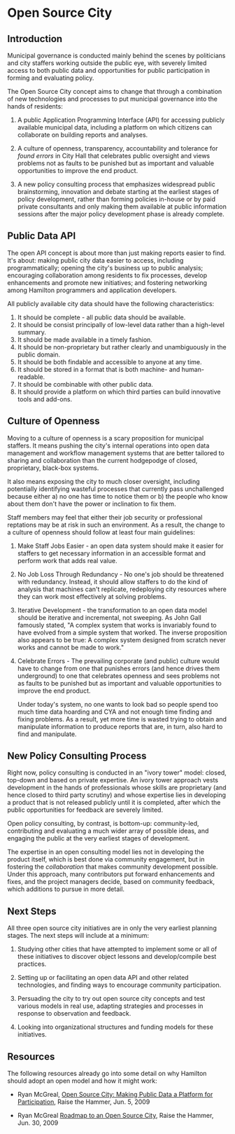 # Open Source City

## Introduction

Municipal governance is conducted mainly behind the scenes by politicians and city staffers working outside the public eye, with severely limited access to both public data and opportunities for public participation in forming and evaluating policy.

The Open Source City concept aims to change that through a combination of new technologies and processes to put municipal governance into the hands of residents:

1. A public Application Programming Interface (API) for accessing publicly available municipal data, including a platform on which citizens can collaborate on building reports and analyses.

2. A culture of openness, transparency, accountability and tolerance for *found errors* in City Hall that celebrates public oversight and views problems not as faults to be punished but as important and valuable opportunities to improve the end product.

3. A new policy consulting process that emphasizes widespread public brainstorming, innovation and debate starting at the earliest stages of policy development, rather than forming policies in-house or by paid private consultants and only making them available at public information sessions after the major policy development phase is already complete.

## Public Data API

The open API concept is about more than just making reports easier to find. It's about: making public city data easier to access, including programmatically; opening the city's business up to public analysis; encouraging collaboration among residents to fix processes, develop enhancements and promote new initiatives; and fostering networking among Hamilton programmers and application developers.

All publicly available city data should have the following characteristics:

1. It should be complete - all public data should be available.
2. It should be consist principally of low-level data rather than a high-level summary.
3. It should be made available in a timely fashion.
4. It should be non-proprietary but rather clearly and unambiguously in the public domain.
5. It should be both findable and accessible to anyone at any time.
6. It should be stored in a format that is both machine- and human-readable.
7. It should be combinable with other public data. 
8. It should provide a platform on which third parties can build innovative tools and add-ons.

## Culture of Openness

Moving to a culture of openness is a scary proposition for municipal staffers. It means pushing the city's internal operations into open data management and workflow management systems that are better tailored to sharing and collaboration than the current hodgepodge of closed, proprietary, black-box systems. 

It also means exposing the city to much closer oversight, including potentially identifying wasteful processes that currently pass unchallenged because either a) no one has time to notice them or b) the people who know about them don't have the power or inclination to fix them.

Staff members may feel that either their job security or professional reptations may be at risk in such an environment. As a result, the change to a culture of openness should follow at least four main guidelines:

1. Make Staff Jobs Easier - an open data system should make it easier for staffers to get necessary information in an accessible format and perform work that adds real value.

2. No Job Loss Through Redundancy - No one's job should be threatened with redundancy. Instead, it should allow staffers to do the kind of analysis that machines can't replicate, redeploying city resources where they can work most effectively at solving problems.

3. Iterative Development - the transformation to an open data model should be iterative and incremental, not sweeping. As John Gall famously stated, "A complex system that works is invariably found to have evolved from a simple system that worked. The inverse proposition also appears to be true: A complex system designed from scratch never works and cannot be made to work."

4. Celebrate Errors - The prevailing corporate (and public) culture would have to change from one that punishes errors (and hence drives them underground) to one that celebrates openness and sees problems not as faults to be punished but as important and valuable opportunities to improve the end product.

    Under today's system, no one wants to look bad so people spend too much time data hoarding and CYA and not enough time finding and fixing problems. As a result, yet more time is wasted trying to obtain and manipulate information to produce reports that are, in turn, also hard to find and manipulate.

## New Policy Consulting Process

Right now, policy consulting is conducted in an "ivory tower" model: closed, top-down and based on private expertise. An ivory tower approach vests development in the hands of professionals whose skills are proprietary (and hence closed to third party scrutiny) and whose expertise lies in developing a product that is not released publicly until it is completed, after which the public opportunities for feedback are severely limited.

Open policy consulting, by contrast, is bottom-up: community-led, contributing and evaluating a much wider array of possible ideas, and engaging the public at the very earliest stages of development.

The expertise in an open consulting model lies not in developing the product itself, which is best done via community engagement, but in fostering the *collaboration* that makes community development possible. Under this approach, many contributors put forward enhancements and fixes, and the project managers decide, based on community feedback, which additions to pursue in more detail.

## Next Steps

All three open source city initiatives are in only the very earliest planning stages. The next steps will include at a minimum:

1. Studying other cities that have attempted to implement some or all of these initiatives to discover object lessons and develop/compile best practices. 

2. Setting up or facilitating an open data API and other related technologies, and finding ways to encourage community participation.

3. Persuading the city to try out open source city concepts and test various models in real use, adapting strategies and processes in response to observation and feedback.

4. Looking into organizational structures and funding models for these initiatives.

## Resources

The following resources already go into some detail on why Hamilton should adopt an open model and how it might work:

* Ryan McGreal, [Open Source City: Making Public Data a Platform for Participation](http://www.raisethehammer.org/article/893/), Raise the Hammer, Jun. 5, 2009

* Ryan McGreal [Roadmap to an Open Source City](http://www.raisethehammer.org/article/909/), Raise the Hammer, Jun. 30, 2009


